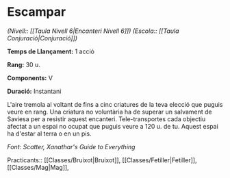 # Escampar

*(Nivell:: [[Taula Nivell 6|Encanteri Nivell 6]]) (Escola:: [[Taula Conjuració|Conjuració]])*

**Temps de Llançament:** 1 acció

**Rang:** 30 u.

**Components:** V

**Duració:** Instantani

L'aire tremola al voltant de fins a cinc criatures de la teva elecció que puguis veure en rang. Una criatura no voluntària ha de superar un salvament de Saviesa per a resistir aquest encanteri. Tele-transportes cada objectiu afectat a un espai no ocupat que puguis veure a 120 u. de tu. Aquest espai ha d'estar al terra o en un pis.


*Font: Scatter, Xanathar's Guide to Everything*



Practicants:: [[Classes/Bruixot|Bruixot]], [[Classes/Fetiller|Fetiller]], [[Classes/Mag|Mag]],
